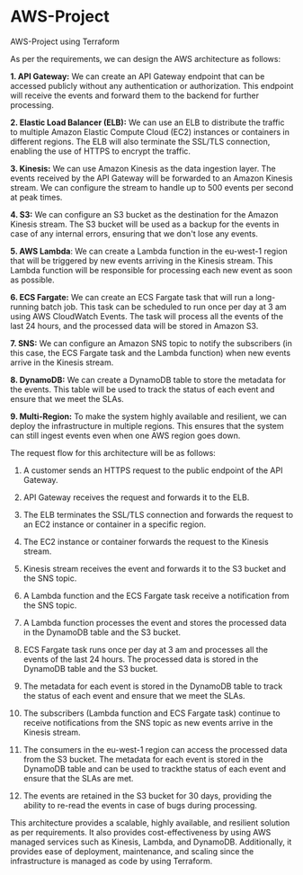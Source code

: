 # AWS-Project
AWS-Project using Terraform


As per the requirements, we can design the AWS architecture as follows:


**1. API Gateway:** We can create an API Gateway endpoint that can be accessed publicly without any authentication or authorization. This endpoint will receive the events and forward them to the backend for further processing.

**2. Elastic Load Balancer (ELB):** We can use an ELB to distribute the traffic to multiple Amazon Elastic Compute Cloud (EC2) instances or containers in different regions. The ELB will also terminate the SSL/TLS connection, enabling the use of HTTPS to encrypt the traffic.

**3. Kinesis:** We can use Amazon Kinesis as the data ingestion layer. The events received by the API Gateway will be forwarded to an Amazon Kinesis stream. We can configure the stream to handle up to 500 events per second at peak times.

**4. S3:** We can configure an S3 bucket as the destination for the Amazon Kinesis stream. The S3 bucket will be used as a backup for the events in case of any internal errors, ensuring that we don't lose any events.

**5. AWS Lambda**: We can create a Lambda function in the eu-west-1 region that will be triggered by new events arriving in the Kinesis stream. This Lambda function will be responsible for processing each new event as soon as possible.

**6. ECS Fargate:** We can create an ECS Fargate task that will run a long-running batch job. This task can be scheduled to run once per day at 3 am using AWS CloudWatch Events. The task will process all the events of the last 24 hours, and the processed data will be stored in Amazon S3.

**7. SNS:** We can configure an Amazon SNS topic to notify the subscribers (in this case, the ECS Fargate task and the Lambda function) when new events arrive in the Kinesis stream.

**8. DynamoDB:** We can create a DynamoDB table to store the metadata for the events. This table will be used to track the status of each event and ensure that we meet the SLAs.

**9. Multi-Region:** To make the system highly available and resilient, we can deploy the infrastructure in multiple regions. This ensures that the system can still ingest events even when one AWS region goes down.

The request flow for this architecture will be as follows:

1. A customer sends an HTTPS request to the public endpoint of the API Gateway.

2. API Gateway receives the request and forwards it to the ELB.

3. The ELB terminates the SSL/TLS connection and forwards the request to an EC2 instance or container in a specific region.

4. The EC2 instance or container forwards the request to the Kinesis stream.

5. Kinesis stream receives the event and forwards it to the S3 bucket and the SNS topic.

6. A Lambda function and the ECS Fargate task receive a notification from the SNS topic.

7. A Lambda function processes the event and stores the processed data in the DynamoDB table and the S3 bucket.

8. ECS Fargate task runs once per day at 3 am and processes all the events of the last 24 hours. The processed data is stored in the DynamoDB table and the S3 bucket.

9. The metadata for each event is stored in the DynamoDB table to track the status of each event and ensure that we meet the SLAs.

10. The subscribers (Lambda function and ECS Fargate task) continue to receive notifications from the SNS topic as new events arrive in the Kinesis stream.

11. The consumers in the eu-west-1 region can access the processed data from the S3 bucket. The metadata for each event is stored in the DynamoDB table and can be used to trackthe status of each event and ensure that the SLAs are met.

12. The events are retained in the S3 bucket for 30 days, providing the ability to re-read the events in case of bugs during processing.

This architecture provides a scalable, highly available, and resilient solution as per requirements. It also provides cost-effectiveness by using AWS managed services such as Kinesis, Lambda, and DynamoDB. Additionally, it provides ease of deployment, maintenance, and scaling since the infrastructure is managed as code by using Terraform.
